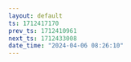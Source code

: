 ```yaml
---
layout: default
ts: 1712417170
prev_ts: 1712410961
next_ts: 1712433008
date_time: "2024-04-06 08:26:10"
---
```

